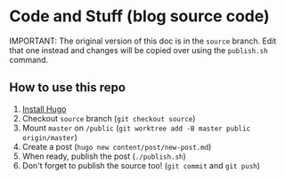 # Code and Stuff (blog source code)

IMPORTANT: The original version of this doc is in the `source` branch. Edit that
one instead and changes will be copied over using the `publish.sh` command.

## How to use this repo

1. [Install Hugo](https://github.com/gohugoio/hugo/releases)
1. Checkout `source` branch (`git checkout source`)
1. Mount `master` on `/public` (`git worktree add -B master public
   origin/master`)
1. Create a post (`hugo new content/post/new-post.md`)
1. When ready, publish the post (`./publish.sh`)
1. Don't forget to publish the source too! (`git commit` and `git push`)
